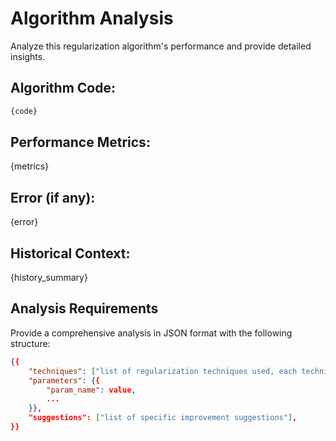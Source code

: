 # Algorithm Analysis

Analyze this regularization algorithm's performance and provide detailed insights.

## Algorithm Code:

```python
{code}
```

## Performance Metrics:

{metrics}

## Error (if any):

{error}

## Historical Context:

{history_summary}

## Analysis Requirements

Provide a comprehensive analysis in JSON format with the following structure:

```json
{{
    "techniques": ["list of regularization techniques used, each technique should be a single/two words term"],
    "parameters": {{
        "param_name": value,
        ...
    }},
    "suggestions": ["list of specific improvement suggestions"],
}}
```
